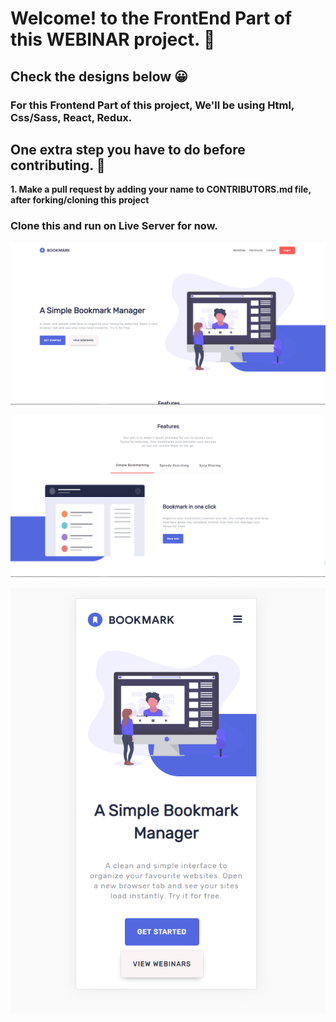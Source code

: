 # Welcome! to the FrontEnd Part of this WEBINAR project. 👋

## Check the designs below 😀

### For this Frontend Part of this project, We'll be using Html, Css/Sass, React, Redux.

## One extra step you have to do before contributing. 🙂

**1. Make a pull request by adding your name to CONTRIBUTORS.md file, after forking/cloning this project**

### Clone this and run on Live Server for now.

![Design for the Landing Page in Desktop view](./designs/Design1.png)

![Design for the Landing Page in Desktop view](./designs/Design2.png)

![Design for the responsive page(mobile devices)](./designs/Design3.png)

